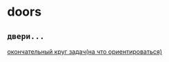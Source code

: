 # doors
`двери...`
---
[окончательный круг задач(на что ориентироваться)](https://docs.google.com/document/d/1DVkudVb_S11II8YGHELQv1AV_7k4jgRH2opX1_-cGCY/edit)
